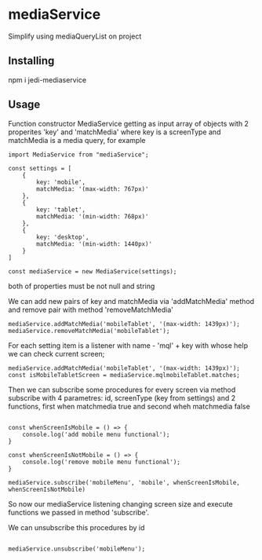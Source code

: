 # mediaService
Simplify using mediaQueryList on project

## Installing

npm i jedi-mediaservice

## Usage

Function constructor MediaService getting as input array of objects with 2 properites 'key' and 'matchMedia' where key is a screenType and matchMedia is a media query, for example

```
import MediaService from "mediaService";

const settings = [
    {
        key: 'mobile',
        matchMedia: '(max-width: 767px)'
    },
    {
        key: 'tablet',
        matchMedia: '(min-width: 768px)'
    },
    {
        key: 'desktop',
        matchMedia: '(min-width: 1440px)'
    }
]

const mediaService = new MediaService(settings);
```

both of properties must be not null and string



We can add new pairs of key and matchMedia via 'addMatchMedia' method and remove pair with method 'removeMatchMedia'

```
mediaService.addMatchMedia('mobileTablet', '(max-width: 1439px)');
mediaService.removeMatchMedia('mobileTablet');

```

For each setting item is a listener with name - 'mql' + key with whose help we can check current screen;

```
mediaService.addMatchMedia('mobileTablet', '(max-width: 1439px)');
const isMobileTabletScreen = mediaService.mqlmobileTablet.matches;
```


Then we can subscribe some procedures for every screen via method subscribe with 4 parametres: id, screenType (key from settings) and 2 functions, first when matchmedia true and second wheh matchmedia false

```

const whenScreenIsMobile = () => {
    console.log('add mobile menu functional');
}

const whenScreenIsNotMobile = () => {
    console.log('remove mobile menu functional');
}

mediaService.subscribe('mobileMenu', 'mobile', whenScreenIsMobile, whenScreenIsNotMobile)

```

So now our mediaService listening changing screen size and execute functions we passed in method 'subscribe'.

We can unsubscribe this procedures by id

```

mediaService.unsubscribe('mobileMenu');

```
